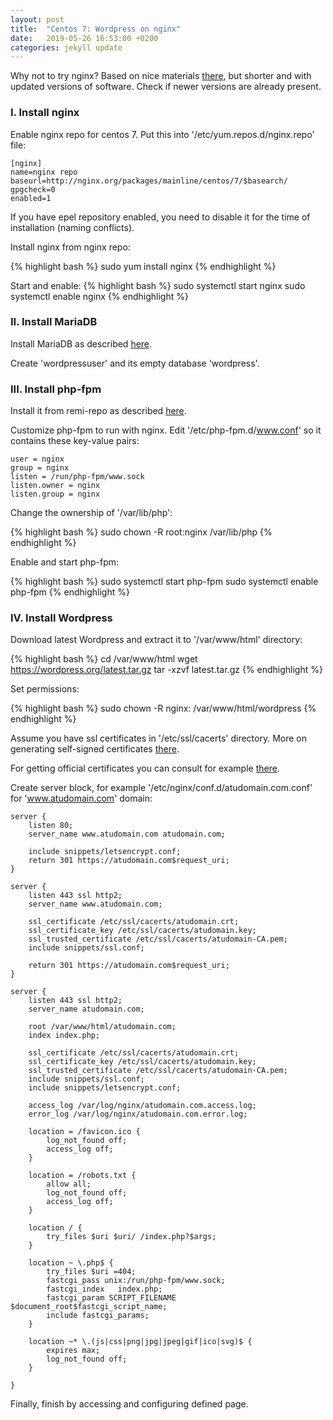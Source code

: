 ```yaml
---
layout: post
title:  "Centos 7: Wordpress on nginx"
date:   2019-05-26 16:53:00 +0200
categories: jekyll update
---
```


Why not to try nginx? Based on nice materials [there][there], but shorter and with updated versions of software. Check if newer versions are already present.

### I. Install nginx

Enable nginx repo for centos 7. Put this into '/etc/yum.repos.d/nginx.repo' file:

```
[nginx]
name=nginx repo
baseurl=http://nginx.org/packages/mainline/centos/7/$basearch/
gpgcheck=0
enabled=1
```

If you have epel repository enabled, you need to disable it for the time of installation (naming conflicts).

Install nginx from nginx repo:

{% highlight bash %}
sudo yum install nginx
{% endhighlight %}

Start and enable:
{% highlight bash %}
sudo systemctl start nginx
sudo systemctl enable nginx
{% endhighlight %}

### II. Install MariaDB

Install MariaDB as described [here][here2].

Create 'wordpressuser' and its empty database 'wordpress'.

### III. Install php-fpm

Install it from remi-repo as described [here][here].

Customize php-fpm to run with nginx. Edit '/etc/php-fpm.d/www.conf' so it contains these key-value pairs:

```
user = nginx
group = nginx
listen = /run/php-fpm/www.sock
listen.owner = nginx
listen.group = nginx
```

Change the ownership of '/var/lib/php':

{% highlight bash %}
sudo chown -R root:nginx /var/lib/php
{% endhighlight %}

Enable and start php-fpm:

{% highlight bash %}
sudo systemctl start php-fpm
sudo systemctl enable php-fpm
{% endhighlight %}

### IV. Install Wordpress

Download latest Wordpress and extract it to '/var/www/html' directory:

{% highlight bash %}
cd /var/www/html
wget https://wordpress.org/latest.tar.gz
tar -xzvf latest.tar.gz
{% endhighlight %}

Set permissions:

{% highlight bash %}
sudo chown -R nginx: /var/www/html/wordpress
{% endhighlight %}

Assume you have ssl certificates in '/etc/ssl/cacerts' directory. More on generating self-signed certificates [there][there2].

For getting official certificates you can consult for example [there][there3].

Create server block, for example '/etc/nginx/conf.d/atudomain.com.conf' for 'www.atudomain.com' domain:

```
server {
    listen 80;
    server_name www.atudomain.com atudomain.com;

    include snippets/letsencrypt.conf;
    return 301 https://atudomain.com$request_uri;
}

server {
    listen 443 ssl http2;
    server_name www.atudomain.com;

    ssl_certificate /etc/ssl/cacerts/atudomain.crt;
    ssl_certificate_key /etc/ssl/cacerts/atudomain.key;
    ssl_trusted_certificate /etc/ssl/cacerts/atudomain-CA.pem;
    include snippets/ssl.conf;

    return 301 https://atudomain.com$request_uri;
}

server {
    listen 443 ssl http2;
    server_name atudomain.com;

    root /var/www/html/atudomain.com;
    index index.php;

    ssl_certificate /etc/ssl/cacerts/atudomain.crt;
    ssl_certificate_key /etc/ssl/cacerts/atudomain.key;
    ssl_trusted_certificate /etc/ssl/cacerts/atudomain-CA.pem;
    include snippets/ssl.conf;
    include snippets/letsencrypt.conf;

    access_log /var/log/nginx/atudomain.com.access.log;
    error_log /var/log/nginx/atudomain.com.error.log;

    location = /favicon.ico {
        log_not_found off;
        access_log off;
    }

    location = /robots.txt {
        allow all;
        log_not_found off;
        access_log off;
    }

    location / {
        try_files $uri $uri/ /index.php?$args;
    }

    location ~ \.php$ {
        try_files $uri =404;
        fastcgi_pass unix:/run/php-fpm/www.sock;
        fastcgi_index   index.php;
        fastcgi_param SCRIPT_FILENAME $document_root$fastcgi_script_name;
        include fastcgi_params;
    }

    location ~* \.(js|css|png|jpg|jpeg|gif|ico|svg)$ {
        expires max;
        log_not_found off;
    }

}
```

Finally, finish by accessing and configuring defined page.

[there]: https://linuxize.com/post/how-to-install-wordpress-with-nginx-on-centos-7/
[there2]: https://atudomain.github.io/jekyll/update/2019/04/28/generate-ssl-certificate.html
[there3]: https://linuxize.com/post/secure-nginx-with-let-s-encrypt-on-centos-7/
[here]: https://atudomain.github.io/jekyll/update/2019/05/26/php-centos7.html 
[here2]: https://atudomain.github.io/jekyll/update/2019/05/26/mariadb-centos7.html
